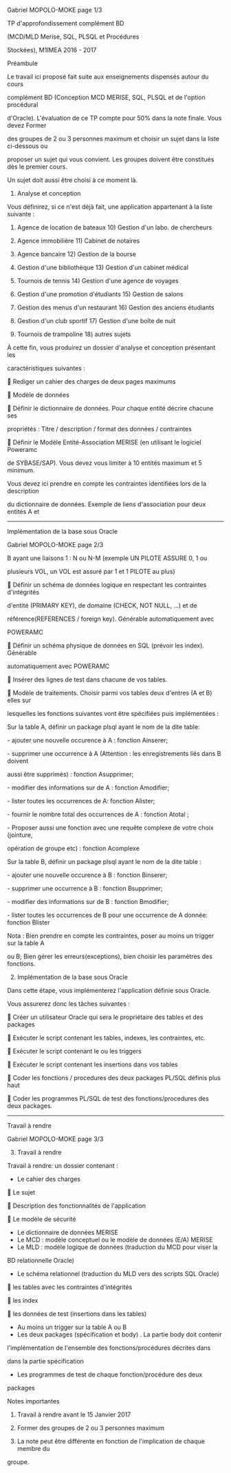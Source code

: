 
Gabriel MOPOLO-MOKE page 1/3

TP d'approfondissement complément BD

(MCD/MLD Merise, SQL, PLSQL et Procédures

Stockées), M1IMEA 2016 - 2017

Préambule

Le  travail  ici  proposé  fait  suite  aux  enseignements  dispensés  autour  du  cours

complément  BD  (Conception  MCD  MERISE,  SQL,  PLSQL  et  de  l'option  procédural

d'Oracle). L'évaluation de ce TP compte pour 50% dans la note finale. Vous devez Former

des groupes de 2 ou 3 personnes maximum  et  choisir un  sujet  dans la liste  ci-dessous  ou

proposer un sujet qui vous convient. Les groupes doivent être constitués dès le premier cours.

Un sujet doit aussi être choisi à ce moment là.

1. Analyse et conception

Vous définirez, si ce n'est déjà fait, une application appartenant à la liste suivante :

1) Agence de location de bateaux  10) Gestion d'un labo. de chercheurs

2) Agence immobilière  11) Cabinet de notaires

3) Agence bancaire 12) Gestion de la bourse

4) Gestion d'une bibliothèque 13) Gestion d'un cabinet médical

5) Tournois de tennis  14) Gestion d'une agence de voyages

6) Gestion d'une promotion d'étudiants 15) Gestion de salons

7) Gestion des menus d'un restaurant  16) Gestion des anciens étudiants

8) Gestion d'un club sportif  17) Gestion d'une boîte de nuit

9) Tournois de trampoline  18) autres sujets

À  cette  fin,  vous  produirez  un  dossier  d'analyse  et  conception  présentant  les

caractéristiques suivantes :

 Rediger un cahier des charges de deux pages maximums

 Modèle de données

 Définir  le  dictionnaire  de  données.  Pour  chaque  entité  décrire  chacune ses

propriétés : Titre / description / format des données / contraintes

 Définir le Modèle Entité-Association MERISE (en utilisant le logiciel Poweramc

de SYBASE/SAP). Vous devez vous limiter à 10 entités maximum et 5 minimum.

Vous devez ici prendre en compte les contraintes identifiées lors de la description

du dictionnaire de données. Exemple de liens d'association pour deux entités A et

_____________________________________________________________________________________________________

Implémentation de la base sous Oracle

Gabriel MOPOLO-MOKE page 2/3

B  ayant  une  liaisons  1 :  N  ou  N-M  (exemple  UN  PILOTE  ASSURE  0,  1  ou

plusieurs VOL, un VOL est assuré par 1 et 1 PILOTE au plus)

 Définir un schéma de données logique en respectant les  contraintes  d'intégrités

d'entité  (PRIMARY  KEY),  de  domaine  (CHECK,  NOT  NULL,  …)  et  de

référence(REFERENCES  /  foreign  key).  Générable  automatiquement  avec

POWERAMC

 Définir un schéma physique  de données en SQL (prévoir les index). Générable

automatiquement avec POWERAMC

 Insérer des lignes de test dans chacune de vos tables.

 Modèle  de  traitements.  Choisir  parmi  vos  tables  deux  d'entres  (A  et  B)  elles  sur

lesquelles les fonctions suivantes vont être spécifiées puis implémentées :

Sur la table A, définir un package plsql ayant le nom de la dite table:

\- ajouter une nouvelle occurence à A : fonction Ainserer;

\- supprimer une occurrence à  A  (Attention : les enregistrements liés dans B doivent

aussi être supprimés) : fonction Asupprimer;

\- modifier des informations sur de A : fonction Amodifier;

\- lister toutes les occurrences de A: fonction Alister;

\- fournir le nombre total des occurrences de A : fonction Atotal ;

\-  Proposer  aussi  une  fonction  avec  une  requête  complexe  de  votre  choix (jointure,

opération de groupe etc) : fonction Acomplexe

Sur la table B, définir un package plsql ayant le nom de la dite table :

\- ajouter une nouvelle occurence à B : fonction Binserer;

\- supprimer une occurrence à B : fonction Bsupprimer;

\- modifier des informations sur de B : fonction Bmodifier;

\- lister toutes les occurrences de B pour une occurrence de A donnée: fonction Blister

Nota : Bien prendre en compte les contraintes, poser au moins un trigger sur la table A

ou B; Bien gérer les erreurs(exceptions), bien choisir les paramètres des fonctions.

2. Implémentation de la base sous Oracle

Dans cette étape, vous implémenterez l'application définie sous Oracle.

Vous assurerez donc les tâches suivantes :

 Créer un utilisateur Oracle qui sera le propriétaire des tables et des packages

 Exécuter le script contenant les tables, indexes, les contraintes, etc.

 Exécuter le script contenant le ou les triggers

 Exécuter le script contenant les insertions dans vos tables

 Coder les fonctions / procedures des deux packages PL/SQL définis plus haut

 Coder les programmes PL/SQL de test des fonctions/procedures des deux packages.

_____________________________________________________________________________________________________

Travail à rendre

Gabriel MOPOLO-MOKE page 3/3

3. Travail à rendre

Travail à rendre: un dossier contenant :

- Le cahier des charges

 Le sujet

 Description des fonctionnalités de l'application

 Le modèle de sécurité

- Le dictionnaire de données MERISE
- Le MCD : modèle conceptuel ou le modèle de données (E/A) MERISE
- Le MLD : modèle logique de données (traduction du MCD pour viser la

BD relationnelle Oracle)

- Le schéma relationnel (traduction du MLD vers des scripts SQL Oracle)

 les tables avec les contraintes d'intégrités

 les index

 les données de test (insertions dans les tables)

- Au moins un trigger sur la table A ou B
- Les deux packages (spécification et body) . La partie body doit contenir

l'implémentation de l'ensemble  des fonctions/procédures décrites dans

dans la partie spécification

- Les  programmes  de  test  de  chaque  fonction/procédure  des  deux

packages

Notes importantes

1) Travail à rendre avant le 15 Janvier 2017

2) Former des groupes de 2 ou 3 personnes maximum

3) La note peut  être  différente  en fonction  de  l'implication de  chaque  membre  du

groupe.

[1]: http://miniclips.free.fr/bg1.png
[2]: http://miniclips.free.fr/bg2.png
[3]: http://miniclips.free.fr/bg3.png
